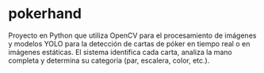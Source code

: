 # pokerhand
Proyecto en Python que utiliza OpenCV para el procesamiento de imágenes y modelos YOLO para la detección de cartas de póker en tiempo real o en imágenes estáticas. El sistema identifica cada carta, analiza la mano completa y determina su categoría (par, escalera, color, etc.).
